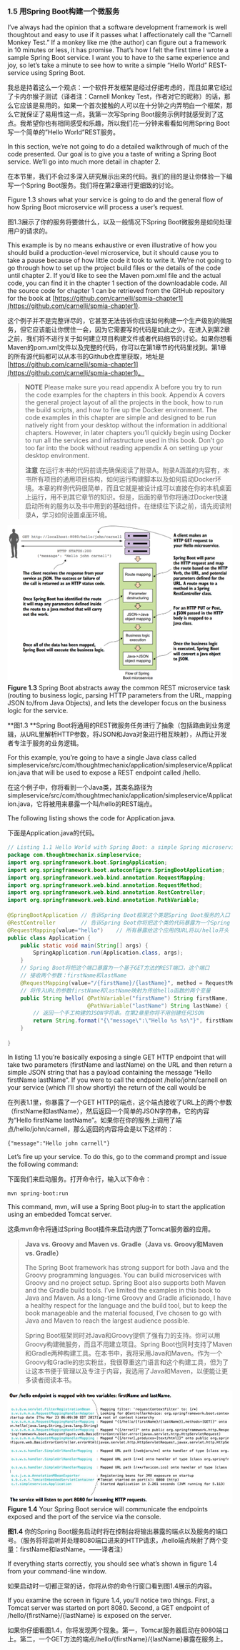 ### 1.5 用Spring Boot构建一个微服务

I’ve always had the opinion that a software development framework is well thoughtout and easy to use if it passes what I affectionately call the “Carnell Monkey Test.” If a monkey like me \(the author\) can figure out a framework in 10 minutes or less, it has promise. That’s how I felt the first time I wrote a sample Spring Boot service. I want you to have to the same experience and joy, so let’s take a minute to see how to write a simple “Hello World” REST-service using Spring Boot.

我总是持着这么一个观点：一个软件开发框架是经过仔细考虑的，而且如果它经过了卡内尔猴子测试（译者注：Carnell Monkey Test，作者对它的昵称）的话，那么它应该是易用的。如果一个首次接触的人可以在十分钟之内弄明白一个框架，那么它就保证了易用性这一点。我第一次写Spring Boot服务示例时就感受到了这点。我希望你也有相同感受和乐趣，所以我们花一分钟来看看如何用Spring Boot写一个简单的”Hello World”REST服务。

In this section, we’re not going to do a detailed walkthrough of much of the code presented. Our goal is to give you a taste of writing a Spring Boot service. We’ll go into much more detail in chapter 2.

在本节里，我们不会过多深入研究展示出来的代码。我们的目的是让你体验一下编写一个Spring Boot服务。我们将在第2章进行更细致的讨论。

Figure 1.3 shows what your service is going to do and the general flow of how Spring Boot microservice will process a user’s request.

图1.3展示了你的服务将要做什么，以及一般情况下Spring Boot微服务是如何处理用户的请求的。

This example is by no means exhaustive or even illustrative of how you should build a production-level microservice, but it should cause you to take a pause because of how little code it took to write it. We’re not going to go through how to set up the project build files or the details of the code until chapter 2. If you’d like to see the Maven pom.xml file and the actual code, you can find it in the chapter 1 section of the downloadable code. All the source code for chapter 1 can be retrieved from the GitHub repository for the book at [https://github.com/carnellj/spmia-chapter1](https://github.com/carnellj/spmia-chapter1).

这个例子并不是完整详尽的，它甚至无法告诉你应该如何构建一个生产级别的微服务，但它应该能让你愣住一会，因为它需要写的代码是如此之少。在进入到第2章之前，我们将不进行关于如何建立项目构建文件或者代码细节的讨论。如果你想看Maven的pom.xml文件以及完整的代码，你可以在第1章节的代码里找到。第1章的所有源代码都可以从本书的Github仓库里获取，地址是[https://github.com/carnellj/spmia-chapter1](https://github.com/carnellj/spmia-chapter1)。

> **NOTE** Please make sure you read appendix A before you try to run the code examples for the chapters in this book. Appendix A covers the general project layout of all the projects in the book, how to run the build scripts, and how to fire up the Docker environment. The code examples in this chapter are simple and designed to be run natively right from your desktop without the information in additional chapters. However, in later chapters you’ll quickly begin using Docker to run all the services and infrastructure used in this book. Don’t go too far into the book without reading appendix A on setting up your desktop environment.
>
> **注意** 在运行本书的代码前请先确保阅读了附录A。附录A涵盖的内容有，本书所有项目的通用项目结构，如何运行构建脚本以及如何启动Docker环境。本章的样例代码很简单，而且它就是被设计成可以直接在你的本机桌面上运行，用不到其它章节的知识。但是，后面的章节你将通过Docker快速启动所有的服务以及书中用到的基础组件。在继续往下读之前，请先阅读附录A，学习如何设置桌面环境。

![](/assets/figure1.3.png)**Figure 1.3** Spring Boot abstracts away the common REST microservice task \(routing to business logic, parsing HTTP parameters from the URL, mapping JSON to/from Java Objects\), and lets the developer focus on the business logic for the service.

**图1.3 **Spring Boot将通用的REST微服务任务进行了抽象（包括路由到业务逻辑，从URL里解析HTTP参数，将JSON和Java对象进行相互映射），从而让开发者专注于服务的业务逻辑。

For this example, you’re going to have a single Java class called simpleservice/src/com/thoughtmechanix/application/simpleservice/Application.java that will be used to expose a REST endpoint called /hello.

在这个例子中，你将看到一个Java类，其类名路径为simpleservice/src/com/thoughtmechanix/application/simpleservice/Application.java，它将被用来暴露一个叫/hello的REST端点。

The following listing shows the code for Application.java.

下面是Application.java的代码。

```java
// Listing 1.1 Hello World with Spring Boot: a simple Spring microservice
package com.thoughtmechanix.simpleservice;
import org.springframework.boot.SpringApplication;
import org.springframework.boot.autoconfigure.SpringBootApplication;
import org.springframework.web.bind.annotation.RequestMapping;
import org.springframework.web.bind.annotation.RequestMethod;
import org.springframework.web.bind.annotation.RestController;
import org.springframework.web.bind.annotation.PathVariable;

@SpringBootApplication // 告诉Spring Boot框架这个类是Spring Boot服务的入口
@RestController        // 告诉Spring Boot你将把这个类的代码暴露为一个Spring RestController类
@RequestMapping(value="hello")    // 所有暴露给这个应用的URL将以/hello开头
public class Application {
    public static void main(String[] args) {
        SpringApplication.run(Application.class, args);
    }
    // Spring Boot将把这个端口暴露为一个基于GET方法的REST端口，这个端口
    // 接收两个参数：firstName和lastName
    @RequestMapping(value="/{firstName}/{lastName}", method = RequestMethod.GET)
    // 将传入URL的参数firstName和lastName映射为传给hello函数的两个变量
    public String hello( @PathVariable("firstName") String firstName,
                         @PathVariable("lastName") String lastName) {
        // 返回一个手工构建的JSON字符串。在第2章里你将不用创建任何JSON                 
        return String.format("{\"message\":\"Hello %s %s\"}", firstName, lastName);
    }

}
```

In listing 1.1 you’re basically exposing a single GET HTTP endpoint that will take two parameters \(firstName and lastName\) on the URL and then return a simple JSON string that has a payload containing the message “Hello firstName lastName”. If you were to call the endpoint /hello/john/carnell on your service \(which I’ll show shortly\) the return of the call would be

在列表1.1里，你暴露了一个GET HTTP的端点，这个端点接收了URL上的两个参数（firstName和lastName），然后返回一个简单的JSON字符串，它的内容为“Hello firstName lastName”。如果你在你的服务上调用了端点/hello/john/carnell，那么返回的内容将会是以下这样的：

```
{"message":"Hello john carnell"}
```

Let’s fire up your service. To do this, go to the command prompt and issue the following command:

下面我们来启动服务。打开命令行，输入以下命令：

```
mvn spring-boot:run
```

This command, mvn, will use a Spring Boot plug-in to start the application using an embedded Tomcat server.

这条mvn命令将通过Spring Boot插件来启动内嵌了Tomcat服务器的应用。

> **Java vs. Groovy and Maven vs. Gradle（Java vs. Groovy和Maven vs. Gradle）**
>
> The Spring Boot framework has strong support for both Java and the Groovy programming languages. You can build microservices with Groovy and no project setup. Spring Boot also supports both Maven and the Gradle build tools. I’ve limited the examples in this book to Java and Maven. As a long-time Groovy and Gradle aficionado, I have a healthy respect for the language and the build tool, but to keep the book manageable and the material focused, I’ve chosen to go with Java and Maven to reach the largest audience possible.
>
> Spring  Boot框架同时对Java和Groovy提供了强有力的支持。你可以用Groovy构建微服务，而且不用建立项目。Spring Boot也同时支持了Maven和Gradle两种构建工具。在本书中，我将采用Java和Maven。作为一个Groovy和Gradle的忠实粉丝，我很尊重这门语言和这个构建工具，但为了让这本书便于管理以及专注于内容，我选用了Java和Maven，以便能让更多读者阅读本书。

![](/assets/figure1.4.png)**Figure 1.4** Your Spring Boot service will communicate the endpoints exposed and the port of the service via the console.

**图1.4** 你的Spring Boot服务启动时将在控制台将输出暴露的端点以及服务的端口号。（服务将将监听并处理8080端口进来的HTTP请求，/hello端点映射了两个变量：firstName和lastName。——译者注）

If everything starts correctly, you should see what’s shown in figure 1.4 from your command-line window.

如果启动时一切都正常的话，你将从你的命令行窗口看到图1.4展示的内容。

If you examine the screen in figure 1.4, you’ll notice two things. First, a Tomcat server was started on port 8080. Second, a GET endpoint of /hello/{firstName}/{lastName} is exposed on the server.

如果你仔细看图1.4，你将发现两个现象。第一，Tomcat服务器启动在8080端口上。第二，一个GET方法的端点/hello/{firstName}/{lastName}暴露在服务上。




